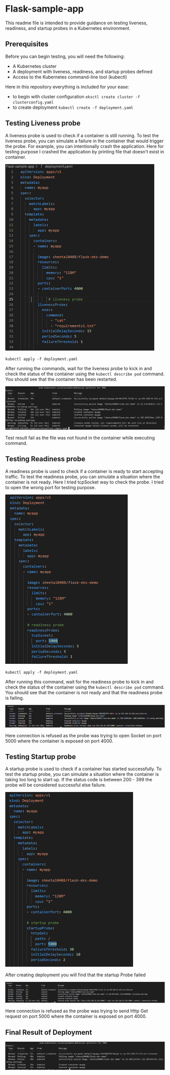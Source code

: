 # Flask-sample-app

This readme file is intended to provide guidance on testing liveness, readiness, and startup probes in a Kubernetes environment.

## Prerequisites
Before you can begin testing, you will need the following:

- A Kubernetes cluster
- A deployment with liveness, readiness, and startup probes defined
- Access to the Kubernetes command-line tool (kubectl)

Here in this repository everything is included for your ease:

- to begin with cluster configuration
`eksctl create cluster -f clusterconfig.yaml`
- to create deployment
`kubectl create -f deployment.yaml`

## Testing Liveness probe
A liveness probe is used to check if a container is still running. To test the liveness probe, you can simulate a failure in the container that would trigger the probe. For example, you can intentionally crash the application.
Here for testing purpose I crashed the application by printing file that doesn't exist in container.

![Liveness Probe code](images/liveness_probe_code.png)

`kubectl apply -f deployment.yaml` 

After running the commands, wait for the liveness probe to kick in and check the status of the container using the `kubectl describe pod` command. You should see that the container has been restarted.

![Liveness Probe Result](images/liveness_probe_result.png)

Test result fail as the file was not found in the container while executing command. 

## Testing Readiness probe
A readiness probe is used to check if a container is ready to start accepting traffic. To test the readiness probe, you can simulate a situation where the container is not ready.
Here I tried tcpSocket way to check the probe. I tried to open the wrong port for testing purpose.

![Readiness Probe code](images/readiness_probe_code.png)

`kubectl apply -f deployment.yaml` 

After running this command, wait for the readiness probe to kick in and check the status of the container using the `kubectl describe pod` command. You should see that the container is not ready and that the readiness probe is failing.

![Readiness Probe Result](images/readiness_probe_result.png)

Here connection is refused as the probe was trying to open Socket on port 5000 where the container is exposed on port 4000.

## Testing Startup probe

A startup probe is used to check if a container has started successfully. To test the startup probe, you can simulate a situation where the container is taking too long to start up.
If the status code is between 200 - 399 the probe will be considered successful else failure.

![Startup Probe code](images/startup_probe_code.png)

After creating deployment you will find that the startup Probe failed 

![Startup Probe Result](images/startup_probe_result.png)

Here connection is refused as the probe was trying to send Http Get request on port 5000 where the container is exposed on port 4000.

## Final Result of Deployment 

![Final Deployment log](images/final_result.png)
